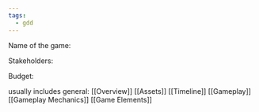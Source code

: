 ```yaml
---
tags:
  - gdd
---
```


Name of the game:

Stakeholders:

Budget:

usually includes general:
[[Overview]]
[[Assets]]
[[Timeline]]
[[Gameplay]]
[[Gameplay Mechanics]]
[[Game Elements]]
